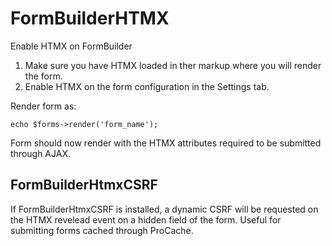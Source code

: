 # FormBuilderHTMX
Enable HTMX on FormBuilder

1. Make sure you have HTMX loaded in ther markup where you will render the form.
2. Enable HTMX on the form configuration in the Settings tab.

Render form as:

```
echo $forms->render('form_name');
```

Form should now render with the HTMX attributes required to be submitted through AJAX.

## FormBuilderHtmxCSRF

If FormBuilderHtmxCSRF is installed, a dynamic CSRF will be requested on the HTMX revelead event on a hidden field of the form. Useful for submitting forms cached through ProCache.
